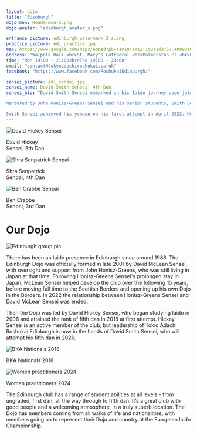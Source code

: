 ```yaml
---
layout: dojo
title: "Edinburgh"
dojo-mon: Honda-mon-s.png
dojo-avatar: "edinburgh_avatar_s.png"

entrance_picture: edinburgh_watermark_2_s.png
practice_picture: edi_practice.jpg
map: https://www.google.com/maps/embed?pb=!1m18!1m12!1m3!1d3757.400931039466!2d-3.2180878116971945!3d55.946530065473524!2m3!1f0!2f0!3f0!3m2!1i1024!2i768!4f13.1!3m3!1m2!1s0x4887c77dc45f0d63%3A0x21993f851ebcf4c4!2sTokyo%20Adachi%20Roshukai%20Edinburgh!5e0!3m2!1sen!2suk!4v1711563933633!5m2!1sen!2suk
address: "Walpole Hall <br>St. Mary's Cathedral <br>Palmerston Pl <br>Edinburgh, EH12 5AW"
time: "Mon 19:00 - 21:00<br>Thu 19:00 - 21:00"
email: "contact@tokyoadachiroshukai.co.uk"
facebook: "https://www.facebook.com/RoshukaiEdinburgh/"

sensei_picture: edi_sensei.jpg
sensei_name: David Smith Sensei, 4th Dan
sensei_bio: "David Smith Sensei embarked on his Iaido journey upon joining the Edinburgh Dojo in 2013. Initially driven by a childhood fascination with samurai movies, he soon discovered the depth and intricacy of this martial art, far beyond mere swordplay.<br><br>

Mentored by John Honisz-Greens Sensei and his senior students, Smith Sensei dedicated himself to rigorous training, participating in sessions and seminars both in the UK and internationally. His most enlightening experience to date was a two-week visit to Japan in November 2022, where he trained under the guidance of Honda Sensei at our patron Dojo.<br><br>

Smith Sensei achieved his yondan on his first attempt in April 2022. Holding a BKA Level 1 coaching certification, he subsequently assumed leadership of the Edinburgh Dojo."
---
```

<div class="grid-senpai">
  <div class="senpai-item">
    <img class="teacher-img" src="../assets/images/dojos/hickey-sensei.jpg" alt="David Hickey Sensei">
    <p>David Hickey<br>Sensei, 5th Dan</p>
  </div>
  <div class="senpai-item">
    <img class="teacher-img" src="../assets/images/dojos/shra-senpai.jpg" alt="Shra Senpatrick Senpai">
    <p>Shra Senpatrick<br>Senpai, 4th Dan</p>
  </div>
  <div class="senpai-item">
    <img class="teacher-img" src="../assets/images/dojos/Ben-Senpai.jpg" alt="Ben Crabbe Senpai">
    <p>Ben Crabbe<br>Senpai, 3rd Dan</p>
  </div>
</div>

# Our Dojo
<div class="image-container single-image-container">
  <img src="../assets/images/dojos/edinburgh-group.jpg" alt="Edinburgh group pic">
</div>

There has been an Iaido presence in Edinburgh since around 1986. The Edinburgh Dojo was officially formed in late 2001 by David McLean Sensei, with oversight and support from John Honisz-Greens, who was still living in Japan at that time. Following Honisz-Greens Sensei's prolonged stay in Japan, McLean Sensei helped develop the club over the following 15 years, before moving full time to the Scottish Borders and opening up his own Dojo in the Borders. In 2022 the relationship between Honisz-Greens Sensei and David McLean Sensei was ended. 

Then the Dojo was led by David Hickey Sensei, who began studying Iaido in 2006 and attained the rank of fifth dan in 2018 at first attempt. Hickey Sensei is an active member of the club, but leadership of Tokio Adachi Roshukai Edinburgh is now in the hands of David Smith Sensei, who will attempt his fifth dan in 2026. 

<div class="image-container grid-image-container">
    <div class="image-with-caption-item">
        <img src="../assets/images/dojos/edinburgh-nats-2018.jpg" alt="BKA Nationals 2018">
        <p>BKA Nationals 2018</p>
    </div>
    <div class="image-with-caption-item">
        <img src="../assets/images/dojos/edi-group-photo-females-2024.jpg" alt="Women practitioners 2024">
        <p>Women practitioners 2024</p>
    </div>
</div>

The Edinburgh club has a range of student abilities at all levels - from ungraded, first dan, all the way through to fifth dan. It’s a great club with good people and a welcoming atmosphere, in a truly superb location. The Dojo has members coming from all walks of life and nationalities, with members going on to represent their Dojo and country at the European Iaido Championship.